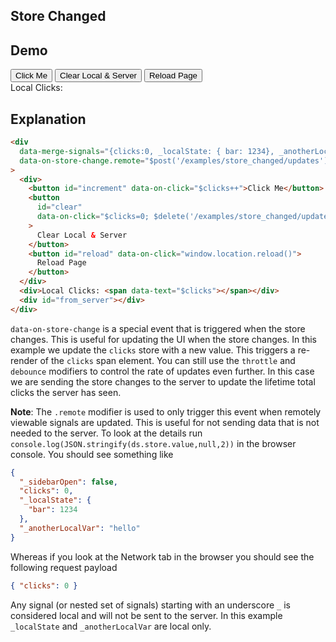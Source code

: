 ## Store Changed

## Demo

<div
  data-merge-signals="{clicks:0, _localState: { bar: 1234}, _anotherLocalVar: 'hello'}"
  data-on-store-change.remote="$post('/examples/store_changed/updates')"
  >
    <div class="flex gap-4">
      <button
        id="increment"
        class="btn btn-success"
        data-on-click="$clicks++"
        >Click Me</button>
      <button
        id="clear"
        class="btn btn-warning"
        data-on-click="$clicks=0; $delete('/examples/store_changed/updates')"
      >Clear Local & Server</button>
      <button
        id="reload"
        class="btn btn-error"
        data-on-click="window.location.reload()"
      >Reload Page</button>
    </div>
    <div id="local_clicks">Local Clicks: <span data-text="$clicks"></span></div>
    <div id="from_server"></div>
</div>

## Explanation

```html
<div
  data-merge-signals="{clicks:0, _localState: { bar: 1234}, _anotherLocalVar: 'hello'}"
  data-on-store-change.remote="$post('/examples/store_changed/updates')"
>
  <div>
    <button id="increment" data-on-click="$clicks++">Click Me</button>
    <button
      id="clear"
      data-on-click="$clicks=0; $delete('/examples/store_changed/updates')"
    >
      Clear Local & Server
    </button>
    <button id="reload" data-on-click="window.location.reload()">
      Reload Page
    </button>
  </div>
  <div>Local Clicks: <span data-text="$clicks"></span></div>
  <div id="from_server"></div>
</div>
```

`data-on-store-change` is a special event that is triggered when the store changes. This is useful for updating the UI when the store changes. In this example we update the `clicks` store with a new value. This triggers a re-render of the `clicks` span element. You can still use the `throttle` and `debounce` modifiers to control the rate of updates even further. In this case we are sending the store changes to the server to update the lifetime total clicks the server has seen.

**Note**: The `.remote` modifier is used to only trigger this event when remotely viewable signals are updated. This is useful for not sending data that is not needed to the server. To look at the details run `console.log(JSON.stringify(ds.store.value,null,2))` in the browser console. You should see something like

```json
{
  "_sidebarOpen": false,
  "clicks": 0,
  "_localState": {
    "bar": 1234
  },
  "_anotherLocalVar": "hello"
}
```

Whereas if you look at the Network tab in the browser you should see the following request payload

```json
{ "clicks": 0 }
```

Any signal (or nested set of signals) starting with an underscore `_` is considered local and will not be sent to the server. In this example `_localState` and `_anotherLocalVar` are local only.
